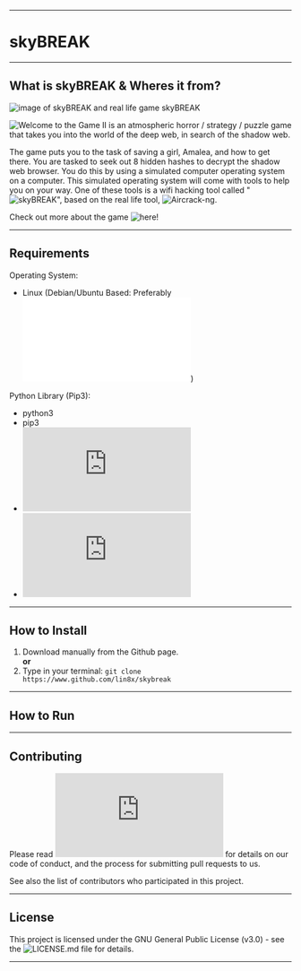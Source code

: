 ------------------------------------------------------------------------

# skyBREAK

------------------------------------------------------------------------

## What is skyBREAK & Wheres it from?

![image of skyBREAK and real life game skyBREAK](http://i66.tinypic.com/2im81gn.jpg)

![Welcome to the Game II](https://store.steampowered.com/app/720250/Welcome_to_the_Game_II/) is an atmospheric horror / strategy / puzzle game that takes you into the world of the deep web, in search of the shadow web. 

The game puts you to the task of saving a girl, Amalea, and how to get there. You are tasked to seek out 8 hidden hashes to decrypt the shadow web browser. You do this by using a simulated computer operating system on a computer. This simulated operating system will come with tools to help you on your way. One of these tools is a wifi hacking tool called "![skyBREAK](https://welcometothegame.fandom.com/wiki/SkyBREAK)", based on the real life tool, ![Aircrack-ng](https://www.aircrack-ng.org/).

Check out more about the game ![here](https://store.steampowered.com/app/720250/Welcome_to_the_Game_II/)!

------------------------------------------------------------------------

## Requirements

Operating System:
* Linux (Debian/Ubuntu Based: Preferably ![Kali Linux](www.kali.org))

Python Library (Pip3):
* python3
* pip3
* ![os](https://docs.python.org/3/library/os.html)
* ![time](https://docs.python.org/3/library/time.html)

------------------------------------------------------------------------

## How to Install

1. Download manually from the Github page.
<br> **or**
2. Type in your terminal:
`git clone https://www.github.com/lin8x/skybreak`

------------------------------------------------------------------------

## How to Run

------------------------------------------------------------------------

## Contributing

Please read ![CONTRIBUTING.md](https://github.com/Lin8x/skyBREAK/blob/master/CONTRIBUTING.md) for details on our code of conduct, and the process for submitting pull requests to us.

See also the list of contributors who participated in this project.

------------------------------------------------------------------------

## License

This project is licensed under the GNU General Public License (v3.0) - see the ![LICENSE.md](https://github.com/Lin8x/skyBREAK/blob/master/LICENSE) file for details.

------------------------------------------------------------------------
